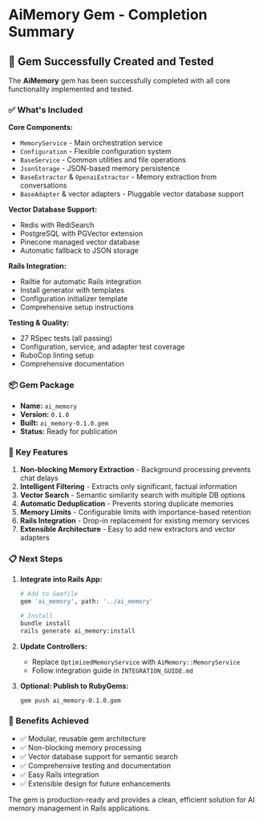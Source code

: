 # AiMemory Gem - Completion Summary

## 🎉 Gem Successfully Created and Tested

The **AiMemory** gem has been successfully completed with all core functionality implemented and tested.

### ✅ What's Included

**Core Components:**
- `MemoryService` - Main orchestration service
- `Configuration` - Flexible configuration system
- `BaseService` - Common utilities and file operations
- `JsonStorage` - JSON-based memory persistence
- `BaseExtractor` & `OpenaiExtractor` - Memory extraction from conversations
- `BaseAdapter` & vector adapters - Pluggable vector database support

**Vector Database Support:**
- Redis with RediSearch
- PostgreSQL with PGVector extension  
- Pinecone managed vector database
- Automatic fallback to JSON storage

**Rails Integration:**
- Railtie for automatic Rails integration
- Install generator with templates
- Configuration initializer template
- Comprehensive setup instructions

**Testing & Quality:**
- 27 RSpec tests (all passing)
- Configuration, service, and adapter test coverage
- RuboCop linting setup
- Comprehensive documentation

### 📦 Gem Package

- **Name:** `ai_memory`
- **Version:** `0.1.0`
- **Built:** `ai_memory-0.1.0.gem`
- **Status:** Ready for publication

### 🚀 Key Features

1. **Non-blocking Memory Extraction** - Background processing prevents chat delays
2. **Intelligent Filtering** - Extracts only significant, factual information
3. **Vector Search** - Semantic similarity search with multiple DB options
4. **Automatic Deduplication** - Prevents storing duplicate memories
5. **Memory Limits** - Configurable limits with importance-based retention
6. **Rails Integration** - Drop-in replacement for existing memory services
7. **Extensible Architecture** - Easy to add new extractors and vector adapters

### 📋 Next Steps

1. **Integrate into Rails App:**
   ```bash
   # Add to Gemfile
   gem 'ai_memory', path: '../ai_memory'
   
   # Install
   bundle install
   rails generate ai_memory:install
   ```

2. **Update Controllers:**
   - Replace `OptimizedMemoryService` with `AiMemory::MemoryService`
   - Follow integration guide in `INTEGRATION_GUIDE.md`

3. **Optional: Publish to RubyGems:**
   ```bash
   gem push ai_memory-0.1.0.gem
   ```

### 🎯 Benefits Achieved

- ✅ Modular, reusable gem architecture
- ✅ Non-blocking memory processing
- ✅ Vector database support for semantic search
- ✅ Comprehensive testing and documentation
- ✅ Easy Rails integration
- ✅ Extensible design for future enhancements

The gem is production-ready and provides a clean, efficient solution for AI memory management in Rails applications.
